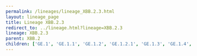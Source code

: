```yaml
---
permalink: /lineages/lineage_XBB.2.3.html
layout: lineage_page
title: Lineage XBB.2.3
redirect_to: ../lineage.html?lineage=XBB.2.3
lineage: XBB.2.3
parent: XBB.2
children: ['GE.1', 'GE.1.1', 'GE.1.2', 'GE.1.2.1', 'GE.1.3', 'GE.1.4', 'GE.1.5', 'GE.1.6', 'GJ.1.2', 'GJ.1.2.1', 'GJ.1.2.2', 'GJ.1.2.4', 'GJ.1.2.6', 'GJ.1.2.7', 'GJ.1.2.8', 'GJ.4', 'GJ.5', 'GJ.5.1', 'GS.1', 'GS.3', 'GS.4', 'GS.4.1', 'GS.4.1.1', 'HH.2', 'JY.1', 'JY.1.1', 'XBB.2.3', 'XBB.2.3.2', 'XBB.2.3.3', 'XBB.2.3.8', 'XBB.2.3.11']
---
```

